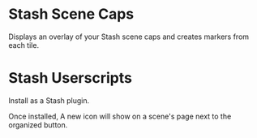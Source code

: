 # Stash Scene Caps

Displays an overlay of your Stash scene caps and creates markers from each tile.

# Stash Userscripts

Install as a Stash plugin.

Once installed, A new icon will show on a scene's page next to the organized button.
